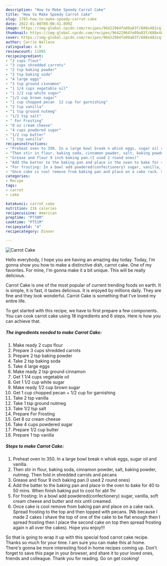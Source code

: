 ```yaml
---
description: "How to Make Speedy Carrot Cake"
title: "How to Make Speedy Carrot Cake"
slug: 1785-how-to-make-speedy-carrot-cake
date: 2022-01-08T08:08:41.899Z
image: https://img-global.cpcdn.com/recipes/96422964fe09a83f/680x482cq70/carrot-cake-recipe-main-photo.jpg
thumbnail: https://img-global.cpcdn.com/recipes/96422964fe09a83f/680x482cq70/carrot-cake-recipe-main-photo.jpg
cover: https://img-global.cpcdn.com/recipes/96422964fe09a83f/680x482cq70/carrot-cake-recipe-main-photo.jpg
author: Carrie Wallace
ratingvalue: 4.9
reviewcount: 11095
recipeingredient:
- "2 cups flour"
- "3 cups shredded carrots"
- "2 tsp baking powder"
- "2 tsp baking soda"
- "4 large eggs"
- "2 tsp ground cinnamon"
- "1 1/4 cups vegetable oil"
- "1 1/2 cup white sugar"
- "1/2 cup brown sugar"
- "1 cup chopped pecan  12 cup for garnishing"
- "2 tsp vanilla"
- "1 tsp ground nutmeg"
- "1/2 tsp salt"
- " For Frosting"
- "8 oz cream cheese"
- "4 cups powdered sugar"
- "1/2 cup butter"
- "1 tsp vanilla"
recipeinstructions:
- "Preheat oven to 350. In a large bowl break n whisk eggs, sugar oil and vanilla."
- "Then stir in flour, baking soda, cinnamon powder, salt, baking powder, nutmeg. Then fold in shredded carrots and pecans"
- "Grease and flour 9 inch baking pan.(I used 2 round ones)"
- "Add the batter to the baking pan and place in the oven to bake for 40 to 50 mins. When finish baking put to cool for abt 1hr"
- "For frosting: In a bowl add powdered(confectionery) sugar, vanilla, soft cream cheese and butter and mix until creamed."
- "Once cake is cool remove from baking pan and place on a cake rack. Spread frosting to the top and then topped with pecans. (Nb because I made 2 cakes I shave the top of one of the cake to be flat enough then I spread frosting then I place the second cake on top then spread frosting again n all over the cakes). Hope you enjoy!!!"
categories:
- Recipe
tags:
- carrot
- cake

katakunci: carrot cake 
nutrition: 216 calories
recipecuisine: American
preptime: "PT38M"
cooktime: "PT51M"
recipeyield: "4"
recipecategory: Dinner

---
```



![Carrot Cake](https://img-global.cpcdn.com/recipes/96422964fe09a83f/680x482cq70/carrot-cake-recipe-main-photo.jpg)

Hello everybody, I hope you are having an amazing day today. Today, I'm gonna show you how to make a distinctive dish, carrot cake. One of my favorites. For mine, I'm gonna make it a bit unique. This will be really delicious.

Carrot Cake is one of the most popular of current trending foods on earth. It is simple, it is fast, it tastes delicious. It is enjoyed by millions daily. They are fine and they look wonderful. Carrot Cake is something that I've loved my entire life.




To get started with this recipe, we have to first prepare a few components. You can cook carrot cake using 18 ingredients and 6 steps. Here is how you can achieve that.

<!--inarticleads1-->

##### The ingredients needed to make Carrot Cake:

1. Make ready 2 cups flour
1. Prepare 3 cups shredded carrots
1. Prepare 2 tsp baking powder
1. Take 2 tsp baking soda
1. Take 4 large eggs
1. Make ready 2 tsp ground cinnamon
1. Get 1 1/4 cups vegetable oil
1. Get 1 1/2 cup white sugar
1. Make ready 1/2 cup brown sugar
1. Get 1 cup chopped pecan + 1/2 cup for garnishing
1. Take 2 tsp vanilla
1. Take 1 tsp ground nutmeg
1. Take 1/2 tsp salt
1. Prepare  For Frosting
1. Get 8 oz cream cheese
1. Take 4 cups powdered sugar
1. Prepare 1/2 cup butter
1. Prepare 1 tsp vanilla




<!--inarticleads2-->

##### Steps to make Carrot Cake:

1. Preheat oven to 350. In a large bowl break n whisk eggs, sugar oil and vanilla.
1. Then stir in flour, baking soda, cinnamon powder, salt, baking powder, nutmeg. Then fold in shredded carrots and pecans
1. Grease and flour 9 inch baking pan.(I used 2 round ones)
1. Add the batter to the baking pan and place in the oven to bake for 40 to 50 mins. When finish baking put to cool for abt 1hr
1. For frosting: In a bowl add powdered(confectionery) sugar, vanilla, soft cream cheese and butter and mix until creamed.
1. Once cake is cool remove from baking pan and place on a cake rack. Spread frosting to the top and then topped with pecans. (Nb because I made 2 cakes I shave the top of one of the cake to be flat enough then I spread frosting then I place the second cake on top then spread frosting again n all over the cakes). Hope you enjoy!!!




So that is going to wrap it up with this special food carrot cake recipe. Thanks so much for your time. I am sure you can make this at home. There's gonna be more interesting food in home recipes coming up. Don't forget to save this page in your browser, and share it to your loved ones, friends and colleague. Thank you for reading. Go on get cooking!

